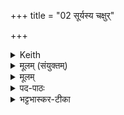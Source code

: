 +++
title = "02 सूर्यस्य चक्षुर्"

+++


<details><summary>Keith</summary>

I have mounted the eye of the sun.  
The pupil of the eye of Agni,  
When thou goest with thy steeds,  
Blazing with the wise.
</details>

<details><summary>मूलम् (संयुक्तम्)</summary>

सूर्य॑स्य॒ चक्षु॒राऽरु॑हम॒ग्नेर॒क्ष्णᳵ क॒नीनि॑का॒य्ँयदेत॑शेभि॒रीय॑से॒ भ्राज॑मानो विप॒श्चिता
</details>

<details><summary>मूलम्</summary>

सूर्य॑स्य॒ चक्षु॒राऽरु॑हम्   
अ॒ग्नेर॒क्ष्णᳵ क॒नीनि॑काम् ।  
यदेत॑शेभि॒रीय॑से॒  
भ्राज॑मानो विप॒श्चिता॑ ।
</details>

<details><summary>पद-पाठः</summary>

सूर्य॑स्य । चक्षुः॑ । एति॑ । अ॒रु॒ह॒म् । अ॒ग्नेः । अ॒क्ष्णः । क॒नीनि॑काम् । यत् । एत॑शेभिः । ईय॑से । भ्राज॑मानः । वि॒प॒श्चिता॑ । 
</details>

<details><summary>भट्टभास्कर-टीका</summary>

4हिरण्यमन्तर्धाय यजमानमादित्यमुदीक्षयति - सूर्यस्येति चतुष्पदयानुष्टुभा । सूर्यो मण्डलान्तर्गतः पुरुषः स्थावरजङ्गमानामात्मा, यथा - 'सूर्य आत्मा' इति । तस्य तव चक्षुर्भूतं यदेतन्मण्डलं आरुहमारूढोस्मि । रुहेर्लुङि 'कृवृदृरुहिभ्यश्छन्दसि' इति च्लेरङादेशः ।

पुनरपि विशेष्यते - अग्नेस्स्वभूतस्य अक्ष्णः कनीनिकां तारकास्थनीयमेतन्मण्डलमारूढोस्मि । उदात्तनिवृत्तिस्वरेणाक्ष्णः परस्याः षष्ठ्या उदात्तत्वम् । तदारोहणं च तत्स्थाने पुरुषेण सह स्वात्मैक्यम्, यथा 'स यश्चायं पुरुषे' इति । तस्मिन् सति सूर्यस्याग्नेश्च पन्थानमारूढो रक्षोभिर्न बाध्यते । 'एष खलु वा अरक्षोहतः पन्थाः' इत्यादि ब्राह्मणम् ।

कीदृशस्य सूर्यस्येत्याह - यत् यस्त्वम् । यच्छब्दात्परस्य सोः 'सुपां सुलुक्' इत्यादिना लुक् । चक्षुरपेक्षया [वा] नपुंसकत्वम् । यस्त्वं एतशेभिः शुक्लवर्णैरश्वैः ईयसे गच्छसि । ईङ् गतौ दैवादिकः । एतशब्दाल्लोमादित्वाच्छः, वृषादित्वादाद्युदात्तत्वम् । यद्वा - 'एतेरतशतसुनौ' इति तसुन्प्रत्ययः । गमनकुशलाः । यद्वा - एतशरीरा एतशाः । पृषोदरादित्वात् यथाभिमतस्वरूपस्वरसिद्धिः ।   
पुनश्च विशेष्यते - विपश्चिता मेधाविना महर्षिगणेन भ्राजमानश्शोभमानः । सह वा तेन । यस्त्वमीयसे तस्य ते मण्डलमारुहम्, इति ॥
</details>